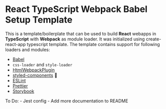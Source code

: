 # React TypeScript Webpack Babel Setup Template

This is a template/boilerplate that can be used to build **React** webapps in **TypeScript** with **Webpack** as module loader. It was initialized using create-react-app typescript template. The template contains support for following loaders and modules:
- [Babel](https://babeljs.io/)
- `css-loader` and `style-loader`
- [HtmlWebpackPlugin](https://webpack.js.org/plugins/html-webpack-plugin/)
- [styled-components](https://styled-components.com/) 💅
- [ESLint](https://eslint.org/)
- [Prettier](https://prettier.io/)
- [Storybook](https://storybook.js.org/docs/react/get-started/introduction)

To Do: - Jest config - Add more documentation to README
